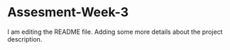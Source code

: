 # Assesment-Week-3
I am editing the README file. Adding some more details about the project description.

